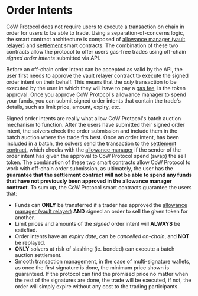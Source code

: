 # Order Intents

CoW Protocol does not require users to execute a transaction on chain in order for users to be able to trade. Using a separation-of-concerns logic, the smart contract architecture is composed of [allowance manager (vault relayer)](../smart-contracts/vault-relayer/introduction) and [settlement](../smart-contracts/settlement-contract/introduction) smart contracts. The combination of these two contracts allow the protocol to offer users gas-free trades using off-chain *signed order intents* submitted via API.

Before an off-chain order intent can be accepted as valid by the API, the user first needs to approve the vault relayer contract to execute the signed order intent on their behalf. This means that the *only* transaction to be executed by the user in which they will have to pay a [gas fee](definitions), is the token approval. Once you approve CoW Protocol's allowance manager to spend your funds, you can submit signed order intents that contain the trade's details, such as limit price, amount, expiry, etc.

Signed order intents are really what allow CoW Protocol's batch auction mechanism to function. After the users have submitted their signed order intent, the solvers check the order submission and include them in the batch auction where the trade fits best. Once an order intent, has been included in a batch, the solvers send the transaction to the [settlement contract](../smart-contracts/settlement-contract/introduction), which checks with the [allowance manager](../smart-contracts/vault-relayer/introduction) if the sender of the order intent has given the approval to CoW Protocol spend (swap) the sell token. The combination of these two smart contracts allow CoW Protocol to work with off-chain order submission, as ultimately, the user has the **guarantee that the settlement contract will not be able to spend any funds that have not previously been approved in the allowance manager contract**. To sum up, the CoW Protocol smart contracts guarantee the users that:

* Funds can **ONLY** be transferred if a trader has approved the [allowance manager (vault relayer)](../smart-contracts/vault-relayer/introduction) **AND** signed an order to sell the given token for another.
* Limit prices and amounts of the *signed* order intent will **ALWAYS** be satisfied.
* Order intents have an *expiry date*, can be *cancelled on-chain*, and **NOT** be replayed.
* **ONLY** solvers at risk of slashing (ie. bonded) can execute a batch auction settlement.
* Smooth transaction management, in the case of multi-signature wallets, as once the first signature is done, the minimum price shown is guaranteed. If the protocol can find the promised price no matter when the rest of the signatures are done, the trade will be executed, if not, the order will simply expire without any cost to the trading participants.
